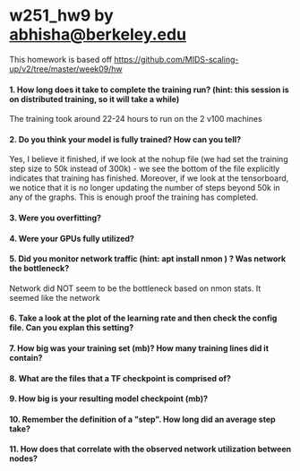 # w251_hw9 by abhisha@berkeley.edu

This homework is based off https://github.com/MIDS-scaling-up/v2/tree/master/week09/hw

#### 1. How long does it take to complete the training run? (hint: this session is on distributed training, so it will take a while)

The training took around 22-24 hours to run on the 2 v100 machines

#### 2. Do you think your model is fully trained? How can you tell?

Yes, I believe it finished, if we look at the nohup file (we had set the training step size to 50k instead of 300k) - we see the bottom of the file explicitly indicates that training has finished. Moreover, if we look at the tensorboard, we notice that it is no longer updating the number of steps beyond 50k in any of the graphs. This is enough proof the training has completed.

#### 3. Were you overfitting?


#### 4. Were your GPUs fully utilized?

#### 5. Did you monitor network traffic (hint: apt install nmon ) ? Was network the bottleneck?

Network did NOT seem to be the bottleneck based on nmon stats. It seemed like the network 

#### 6. Take a look at the plot of the learning rate and then check the config file. Can you explan this setting?



#### 7. How big was your training set (mb)? How many training lines did it contain?

#### 8. What are the files that a TF checkpoint is comprised of?

#### 9. How big is your resulting model checkpoint (mb)?

#### 10. Remember the definition of a "step". How long did an average step take?

#### 11. How does that correlate with the observed network utilization between nodes?
